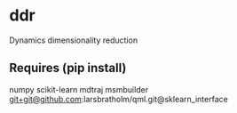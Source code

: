# ddr
Dynamics dimensionality reduction

## Requires (pip install)
numpy
scikit-learn
mdtraj
msmbuilder
git+git@github.com:larsbratholm/qml.git@sklearn_interface
